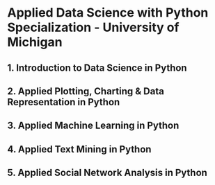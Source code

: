 # Applied Data Science with Python Specialization - University of Michigan

## 1. Introduction to Data Science in Python
## 2. Applied Plotting, Charting & Data Representation in Python
## 3. Applied Machine Learning in Python
## 4. Applied Text Mining in Python
## 5. Applied Social Network Analysis in Python
